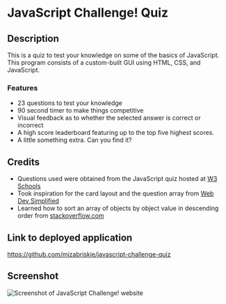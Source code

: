 # JavaScript Challenge! Quiz

## Description

This is a quiz to test your knowledge on some of the basics of JavaScript. This program consists of a custom-built GUI using HTML, CSS, and JavaScript.

### Features
* 23 questions to test your knowledge
* 90 second timer to make things competitive
* Visual feedback as to whether the selected answer is correct or incorrect
* A high score leaderboard featuring up to the top five highest scores.
* A little something extra. Can you find it?

## Credits
* Questions used were obtained from the JavaScript quiz hosted at <a href="https://www.w3schools.com/js/js_quiz.asp">W3 Schools</a>
* Took inspiration for the card layout and the question array from <a href = "https://www.youtube.com/watch?v=riDzcEQbX6k">Web Dev Simplified</a>
* Learned how to sort an array of objects by object value in descending order from <a href = "https://stackoverflow.com/questions/979256/sorting-an-array-of-objects-by-property-values">stackoverflow.com</a>

## Link to deployed application
<a href = "https://github.com/mjzabriskie/javascript-challenge-quiz">https://github.com/mjzabriskie/javascript-challenge-quiz</a>

## Screenshot
![Screenshot of JavaScript Challenge! website](/javascript-challenge-quiz/assets/images/javascript-challenge-screenshot.png)